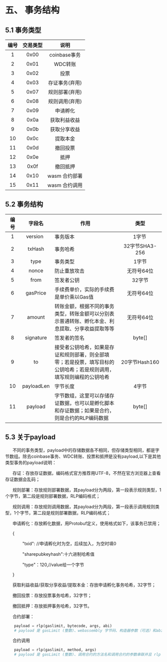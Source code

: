 # 五、 事务结构
## 5.1 事务类型

| 编号 | 交易类型|说明
| :----:|:----:|:----:
| 1 | 0x00|coinbase事务
| 2 | 0x01|WDC转账
| 3 | 0x02|投票
| 4 | 0x03|存证事务(弃用)
| 5 | 0x07|规则部署(弃用)
| 6 | 0x08|规则调用(弃用)
| 7 | 0x09|申请孵化
| 8 | 0x0a|获取利益收益
| 9 | 0x0b|获取分享收益
| 10 | 0x0c|提取本金
| 11 | 0x0d|撤回投票
| 12 | 0x0e|抵押
| 13 | 0x0f|撤回抵押
| 14 | 0x10 | wasm 合约部署
| 15 | 0x11 | wasm 合约调用

##  5.2 事务结构

| 编号 | 字段名|作用|类型
| :----:|:----:|---|:----:|
| <div style="width:23pt;">1</div> | <div style="width:60pt">version</div>|事务版本|<div style="width:90pt">1字节</div>
| 2 | txHash |事务哈希|32字节SHA3-256
| 3 |type|事务类型|1字节
| 4 |nonce|防止重放攻击|无符号64位
| 5|from|签发者公钥|32字节
| 6|gasPrice|手续费单价，实际的手续费是单价乘以Gas值|无符号64位
| 7|amount|转账金额，根据不同的事务类型，转账金额可以分别表示普通转账、孵化本金、利息提取、分享收益提取等等|无符号64位
| 8|signature|签发者的签名|byte[]
| 9|to|接受者公钥哈希，如果是存证和规则部署，则全部填零；若是投票，填写目标的公钥哈希；若是规则调用，填写规则编程的公钥哈希|20字节Hash160
| 10|payloadLen|字节长度|4字节
| 11|payload|字节数组，这里可以存储存证数据，也可以是孵化脚本和存证数据；如果是合约，则是合约的RLP编码数据|byte[]


##  5.3 关于payload
&#160;&#160;&#160;&#160;&#160;&#160;不同的事务类型，payload中的存储数据各不相同，但存储类型相同，都是字节数组。除去coinbase事务、WDC转账、投票和抵押是没有payload,以下是其他类型事务的payload说明：

&#160;&#160;&#160;&#160;&#160;&#160;存证：存放存证数据，编码格式官方推荐用UTF-8，不然在官方浏览器上查看存证数据会乱码；

&#160;&#160;&#160;&#160;&#160;&#160;规则部署：存放规则部署数据，其payload分为两段，第一段表示规则类型，1个字节，第二段是规则部署数据，RLP编码格式；

&#160;&#160;&#160;&#160;&#160;&#160;规则调用：存放规则调用数据，其payload分为两段，第一段表示调用规则类型，1个字节，第二段是规则部署数据，RLP编码格式；

&#160;&#160;&#160;&#160;&#160;&#160;申请孵化：存放孵化数据，用Protobuf定义，使用格式如下，该事务已禁用；

&#160;&#160;&#160;&#160;&#160;&#160;{

&#160;&#160;&#160;&#160;&#160;&#160; &#160;&#160;&#160;&#160;&#160;&#160;   "txid": //申请孵化时为空，后续加入，为空时填0

&#160;&#160;&#160;&#160;&#160;&#160; &#160;&#160;&#160;&#160;&#160;&#160;    "sharepubkeyhash":十六进制哈希值

&#160;&#160;&#160;&#160;&#160;&#160; &#160;&#160;&#160;&#160;&#160;&#160;    "type"：120,//value给一个字节

&#160;&#160;&#160;&#160;&#160;&#160;}

&#160;&#160;&#160;&#160;&#160;&#160;获取利益收益/获取分享收益/提取本金：存放申请孵化事务哈希，32字节；

&#160;&#160;&#160;&#160;&#160;&#160;撤回投票：存放投票事务哈希，32字节；

&#160;&#160;&#160;&#160;&#160;&#160;撤回抵押：存放抵押事务哈希，32字节。

&#160;&#160;&#160;&#160;&#160;&#160;合约部署：

```python
    payload = rlp(gaslimit, bytecode, args, abi) 
    # payload 是 gasLimit (整数)、webassembly 字节码、构造器参数（可选）和abi 串联并经过rlp编码的结果
```

&#160;&#160;&#160;&#160;&#160;&#160;合约调用

```python
    payload = rlp(gaslimit, method, args) 
    # payload 是 gasLimit (整数)、调用合约的方法名和调用合约的参数串联并且 rlp 编码的结果
```